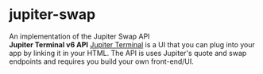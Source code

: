 # jupiter-swap
An implementation of the Jupiter Swap API
<br>
**Jupiter Terminal v6 API**
[Jupiter Terminal](https://terminal.jup.ag/) is a UI that you can plug into your app by linking it in your HTML. The API is uses Jupiter's quote and swap endpoints and requires you build your own front-end/UI.  
